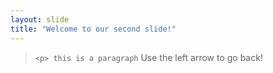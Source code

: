 ```yaml
---
layout: slide
title: "Welcome to our second slide!"
---
```

> `<p> this is a paragraph`
Use the left arrow to go back!
